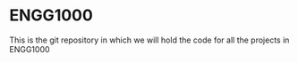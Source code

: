 # ENGG1000
This is the git repository in which we will hold the code for all the projects in ENGG1000

